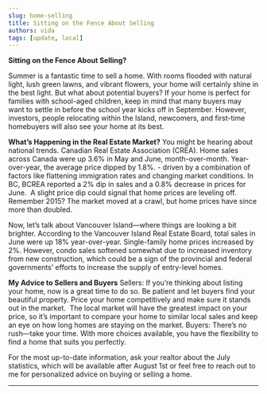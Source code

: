 ```yaml
---
slug: home-selling
title: Sitting on the Fence About Selling
authors: vida
tags: [update, local]
---
```


**Sitting on the Fence About Selling?**

<!-- truncate -->

Summer is a fantastic time to sell a home. With rooms flooded with natural light, lush green lawns, and vibrant flowers, your home will certainly shine in the best light. But what about potential buyers? If your home is perfect for families with school-aged children, keep in mind that many buyers may want to settle in before the school year kicks off in September. However, investors, people relocating within the Island, newcomers, and first-time homebuyers will also see your home at its best.

**What’s Happening in the Real Estate Market?**
You might be hearing about national trends. Canadian Real Estate Association (CREA). Home sales across Canada were up 3.6% in May and June, month-over-month. Year-over-year, the average price dipped by 1.8%. - driven by a combination of factors like flattening immigration rates and changing market conditions.
In BC, BCREA reported a 2% dip in sales and a 0.8% decrease in prices for June.  A slight price dip could signal that home prices are leveling off.  Remember 2015? The market moved at a crawl, but home prices have since more than doubled.

Now, let’s talk about Vancouver Island—where things are looking a bit brighter. According to the Vancouver Island Real Estate Board, total sales in June were up 18% year-over-year. Single-family home prices increased by 2%. However, condo sales softened somewhat due to increased inventory from new construction, which could be a sign of the provincial and federal governments’ efforts to increase the supply of entry-level homes.

**My Advice to Sellers and Buyers**
Sellers: If you’re thinking about listing your home, now is a great time to do so. Be patient and let buyers find your beautiful property. Price your home competitively and make sure it stands out in the market.  The local market will have the greatest impact on your price, so it’s important to compare your home to similar local sales and keep an eye on how long homes are staying on the market.
Buyers: There’s no rush—take your time. With more choices available, you have the flexibility to find a home that suits you perfectly.

For the most up-to-date information, ask your realtor about the July statistics, which will be available after August 1st or feel free to reach out to me for personalized advice on buying or selling a home.

---
